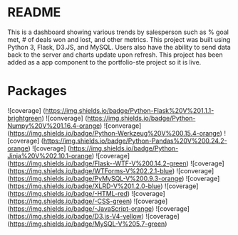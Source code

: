 # README #

This is a dashboard showing various trends by salesperson such as % goal met, # of deals won and lost, and other metrics. This project was built using Python 3, Flask, D3.JS, and MySQL.
Users also have the ability to send data back to the server and charts update upon refresh. This project has been added as a app component to the portfolio-ste project so it is live. 

# Packages

![coverage] (https://img.shields.io/badge/Python-Flask%20V%201.1.1-brightgreen)
![converage] (https://img.shields.io/badge/Python-Numpy%20V%201.16.4-orange)
![converage] (https://img.shields.io/badge/Python-Werkzeug%20V%200.15.4-orange)
![coverage]  (https://img.shields.io/badge/Python-Pandas%20V%200.24.2-orange)
![coverage] (https://img.shields.io/badge/Python-Jinja%20V%202.10.1-orange)
![coverage] (https://img.shields.io/badge/Flask--WTF-V%200.14.2-green)
![coverage] (https://img.shields.io/badge/WTForms-V%202.2.1-blue)
![converage] (https://img.shields.io/badge/PyMySQL-V%200.9.3-orange)
![coverage]  (https://img.shields.io/badge/XLRD-V%201.2.0-blue)
![coverage] (https://img.shields.io/badge/-HTML-red)
![coverage] (https://img.shields.io/badge/-CSS-green)
![coverage] (https://img.shields.io/badge/-JavaScript-orange)
![coverage] (https://img.shields.io/badge/D3.js-V4-yellow)
![coverage] (https://img.shields.io/badge/MySQL-V%205.7-green)

